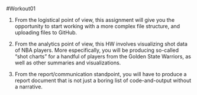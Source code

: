 #Workout01
 1) From the logistical point of view, this assignment will give you the opportunity to start working with a more complex file structure, and uploading files to GitHub. 
 
 2) From the analytics point of view, this HW involves visualizing shot data of NBA players. More especifically, you will be producing so-called “shot charts” for a handful of players from the Golden State Warriors, as well as other summaries and visualizations. 
 
 3) From the report/communication standpoint, you will have to produce a report document that is not just a boring list of code-and-output without a narrative.
